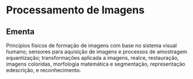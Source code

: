 # Processamento de Imagens

## Ementa

Princípios físicos de formação de imagens com base no sistema visual humano;  sensores para aquisição de imagens e processos de amostragem equantização; transformações aplicada a imagens, realce, restauração, imagens coloridas, morfologia matemática e segmentação, representação edescrição, e reconhecimento.
